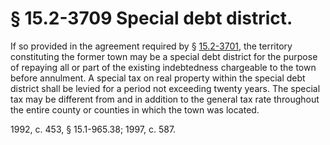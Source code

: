 # § 15.2-3709 Special debt district.

<p>If so provided in the agreement required by § <a href='http://law.lis.virginia.gov/vacode/15.2-3701/'>15.2-3701</a>, the territory constituting the former town may be a special debt district for the purpose of repaying all or part of the existing indebtedness chargeable to the town before annulment. A special tax on real property within the special debt district shall be levied for a period not exceeding twenty years. The special tax may be different from and in addition to the general tax rate throughout the entire county or counties in which the town was located.</p><p>1992, c. 453, § 15.1-965.38; 1997, c. 587.</p>